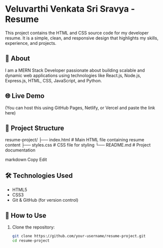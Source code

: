# Veluvarthi Venkata Sri Sravya - Resume

This project contains the HTML and CSS source code for my developer resume. It is a simple, clean, and responsive design that highlights my skills, experience, and projects.

## 📄 About

I am a MERN Stack Developer passionate about building scalable and dynamic web applications using technologies like React.js, Node.js, Express.js, HTML, CSS, JavaScript, and Python.

## 🌐 Live Demo

(You can host this using GitHub Pages, Netlify, or Vercel and paste the link here)

## 📁 Project Structure

resume-project/
├── index.html # Main HTML file containing resume content
├── styles.css # CSS file for styling
└── README.md # Project documentation

markdown
Copy
Edit

## 🛠️ Technologies Used

- HTML5
- CSS3
- Git & GitHub (for version control)

## 🚀 How to Use

1. Clone the repository:
   ```bash
   git clone https://github.com/your-username/resume-project.git
   cd resume-project
